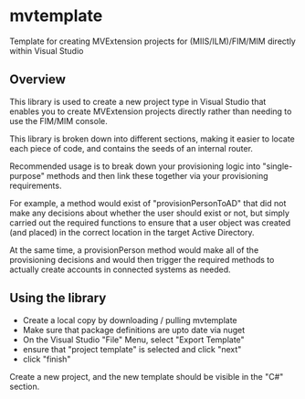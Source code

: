 # mvtemplate
Template for creating MVExtension projects for (MIIS/ILM)/FIM/MIM directly within Visual Studio

## Overview
This library is used to create a new project type in Visual Studio that enables you to create MVExtension projects directly
rather than needing to use the FIM/MIM console.

This library is broken down into different sections, making it easier to locate each piece of code, and contains the seeds of an
internal router.

Recommended usage is to break down your provisioning logic into "single-purpose" methods and then link these together via your
provisioning requirements.

For example, a method would exist of "provisionPersonToAD" that did not make any decisions about whether the user should exist or not,
but simply carried out the required functions to ensure that a user object was created (and placed) in the correct location in the
target Active Directory. 

At the same time, a provisionPerson method would make all of the provisioning decisions and would then trigger the required
methods to actually create accounts in connected systems as needed.

## Using the library

* Create a local copy by downloading / pulling mvtemplate
* Make sure that package definitions are upto date via nuget
* On the Visual Studio "File" Menu, select "Export Template"
* ensure that "project template" is selected and click "next"
* click "finish"

Create a new project, and the new template should be visible in the "C#" section.
  
